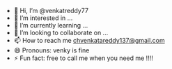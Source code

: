 - 👋 Hi, I’m @venkatreddy77
- 👀 I’m interested in ...
- 🌱 I’m currently learning ...
- 💞️ I’m looking to collaborate on ...
- 📫 How to reach me chvenkatareddy137@gmail.com
- 😄 Pronouns: venky is fine
- ⚡ Fun fact: free to call me when you need me !!!!

<!---
venkatreddy77/venkatreddy77 is a ✨ special ✨ repository because its `README.md` (this file) appears on your GitHub profile.
You can click the Preview link to take a look at your changes.
--->
